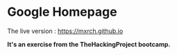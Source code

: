 # Google Homepage

The live version : https://mxrch.github.io


**It's an exercise from the TheHackingProject bootcamp.**
